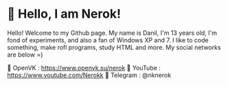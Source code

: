 # 👋 Hello, I am Nerok!
Hello! Welcome to my Github page. My name is Danil, I'm 13 years old, I'm fond of experiments, and also a fan of Windows XP and 7. I like to code something, make rofl programs, study HTML and more. My social networks are below =)

🎨 OpenVK : https://www.openvk.su/nerok
🧰 YouTube : https://www.youtube.com/Nerokk
🔐 Telegram : @nknerok
